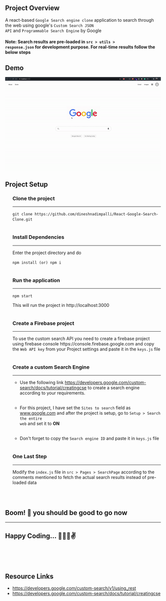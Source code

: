 ## Project Overview

A react-based <code>Google Search engine clone</code> application to search through the web using google's <code>Custom Search JSON API</code> and <code>Programmable Search Engine</code> by Google

#### Note: Search results are pre-loaded in <code>src > utils > response.json</code> for development purpose. For real-time results follow the below steps

## Demo

<img src='./demo.gif'>

## Project Setup

<ul>

### Clone the project 
<hr>
<code>git clone https://github.com/dineshnadimpalli/React-Google-Search-Clone.git</code>
<br><br>

### Install Dependencies
<hr>
Enter the project directory and do

<code>npm install (or) npm i</code>
<br><br>

### Run the application
<hr>
<code>npm start</code>

This will run the project in http://localhost:3000
<br><br>

### Create a Firebase project
<hr>
To use the custom search API you need to create a firebase project using firebase console <a>https://console.firebase.google.com</a> and copy the <code>Web API key</code> from your Project settings and paste it in the <code>keys.js</code> file
<br><br>

### Create a custom Search Engine
<hr>

- Use the following link <a>https://developers.google.com/custom-search/docs/tutorial/creatingcse</a> to create a search engine according to your requirements. 
<br><br>

- For this project, I have set the <code>Sites to search</code> field as <a>www.google.com</a> and after the project is setup, go to <code>Setup > Search the entire web</code> and set it to <b>ON</b>
<br><br>

- Don't forget to copy the <code>Search engine ID</code> and paste it in <code>keys.js</code> file
<br><br>

### One Last Step
<hr>
Modify the <code>index.js</code> file in <code>src > Pages > SearchPage</code> according to the comments mentioned to fetch the actual search results instead of pre-loaded data

</ul>

<br><br>

## Boom! 🚀 you should be good to go now
<hr>

## Happy Coding... 👨🏻‍💻✌️

<br><br><br>

## Resource Links

- https://developers.google.com/custom-search/v1/using_rest
- https://developers.google.com/custom-search/docs/tutorial/creatingcse

